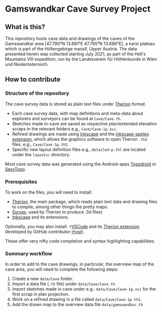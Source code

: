 # Gamswandkar Cave Survey Project

## What is this?

This repository hosts cave data and drawings of the caves of the Gamswandkar area \[47.790°N 13.681°E 47.795°N 13.686°E\], a karst plateau which is part of the Höllengebirge massif, Upper Austria.
The data presented herein was collected starting July 2021, as part of the Hell's Mountains VIII expedition, run by the Landesverein für Höhlenkunde in Wien und Niederösterreich.

## How to contribute

### Structure of the repository
The cave survey data is stored as plain text files under [Therion] format.

+ Each cave survey data, with map definitions and meta-data about explorers and surveyors can be found at `Cave/Cave.th`.
+ Sketches made in-cave are saved as respective plan/extended elevation scraps in the relevant folders e.g., `Cave/Cave-1p.xvi`.
+ Refined drawings are made using [Inkscape] and the [inkscape-speleo extension](https://github.com/speleo3/inkscape-speleo), which allows the graphics software to open Therion `.th2` files. e.g., `Cave/Cave-1p.th2`.
+ Specific new layout definition files e.g., `detailed-p.thl` are located under the `layouts/` directory.

Most cave survey data was generated using the Android-apps [Topodroid] or [SexyTopo].

### Prerequisites
To work on the files, you will need to install:
+ [Therion], the main package, which reads plain text data and drawing files to compile, among other things the pretty maps.
+ [Survex], used by Therion to produce .3d files)
+ [Inkscape] and its extensions.

Optionally, you may also install:
+[VSCode] and its [Therion extension] developed by GitHub contributor [rhyst]). 

These offer very nifty code completion and syntax highlighting capabilities.

### Summary workflow

In order to add to the cave drawings, in particular, the overview map of the cave area, you will need to complete the following steps:

1. Create a new `data/Cave` folder.
2. Import a data file (`.th` file) under `data/Cave/Cave.th`.
3. Import sketches made in cave under e.g.:  `data/Cave/Cave-1p.xvi` for the first scrap in plan projection.
4. Work on a refined drawing in a file called `data/Cave/Cave-1p.th2`.
5. Add the drawn map to the overview data file `data/gamswandkar.th`

[Therion]: https://therion.speleo.sk
[Inkscape]: https://inkscape.org
[SexyTopo]: https://play.google.com/store/apps/details?id=org.hwyl.sexytopo&hl=de_AT&gl=US
[Topodroid]: https://play.google.com/store/apps/details?id=com.topodroid.DistoX&hl=de_AT&gl=US
[VSCode]: https://code.visualstudio.com/Download
[Therion extension]: https://marketplace.visualstudio.com/items?itemName=rhystyers.therion
[Survex]: https://survex.com/download.html
[rhyst]: https://github.com/rhyst

